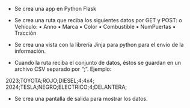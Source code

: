 
-	Se crea una app en Python Flask
-	Se crea una ruta que reciba los siguientes datos por GET y POST:
o	Vehículo:
▪	Anno
▪	Marca
▪	Color
▪	Combustible
▪	NumPuertas
▪	Tracción
-	Se crea una vista con la librería Jinja para python para el envío de la información.

-	Cuando la ruta reciba el conjunto de datos, éstos se guardan en un archivo CSV separado por “;”. Ejemplo:

2023;TOYOTA;ROJO;DIESEL;4;4x4;
2024;TESLA;NEGRO;ELECTRICO;4;DELANTERA;
-	Se crea una pantalla de salida para mostrar los datos.


